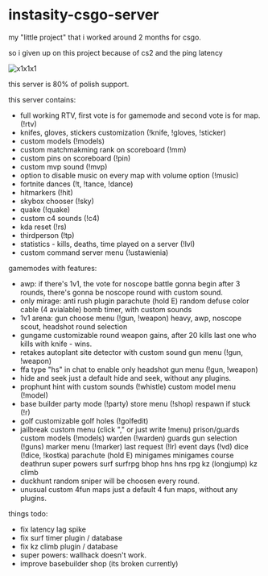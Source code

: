 # instasity-csgo-server

my "little project" that i worked around 2 months for csgo.

so i given up on this project because of cs2 and the ping latency 

![x1x1x1](https://github.com/abatrowy/instasity-csgo-server/assets/39527345/28f84725-2d9e-4f4b-b2ab-4bf8b2bc1cbd)

this server is 80% of polish support.

this server contains:
- full working RTV, first vote is for gamemode and second vote is for map. (!rtv)
- knifes, gloves, stickers customization (!knife, !gloves, !sticker)
- custom models (!models)
- custom matchmakming rank on scoreboard (!mm)
- custom pins on scoreboard (!pin)
- custom mvp sound (!mvp)
- option to disable music on every map with volume option (!music)
- fortnite dances (!t, !tance, !dance)
- hitmarkers (!hit)
- skybox chooser (!sky)
- quake (!quake)
- custom c4 sounds (!c4)
- kda reset (!rs)
- thirdperson (!tp)
- statistics - kills, deaths, time played on a server (!lvl)
- custom command server menu (!ustawienia)

gamemodes with features:
- awp:
if there's 1v1, the vote for noscope battle gonna begin
after 3 rounds, there's gonna be noscope round with custom sound.
- only mirage:
anti rush plugin
parachute (hold E)
random defuse color cable (4 avialable)
bomb timer, with custom sounds
- 1v1 arena:
gun choose menu (!gun, !weapon)
heavy, awp, noscope scout, headshot round selection
- gungame
customizable round weapon gains, after 20 kills last one who kills with knife - wins.
- retakes
autoplant
site detector with custom sound
gun menu (!gun, !weapon)
- ffa
type "hs" in chat to enable only headshot 
gun menu (!gun, !weapon)
- hide and seek
just a default hide and seek, without any plugins.
- prophunt
hint with custom sounds (!whistle)
custom model menu (!model)
- base builder
party mode (!party)
store menu (!shop)
respawn if stuck (!r)
- golf
customizable golf holes (!golfedit)
- jailbreak
custom menu (click "," or just write !menu)
prison/guards custom models (!models)
warden (!warden)
guards gun selection (!guns)
marker menu (!marker)
last request (!lr)
event days (!vd)
dice (!dice, !kostka)
parachute (hold E)
minigames
minigames course
deathrun
super powers
surf
surfrpg
bhop
hns
hns rpg
kz (longjump)
kz climb
- duckhunt
random sniper will be choosen every round.
- unusual custom 4fun maps
just a default 4 fun maps, without any plugins.

things todo:
- fix latency lag spike
- fix surf timer plugin / database
- fix kz climb plugin / database
- super powers: wallhack doesn't work.
- improve basebuilder shop (its broken currently)

